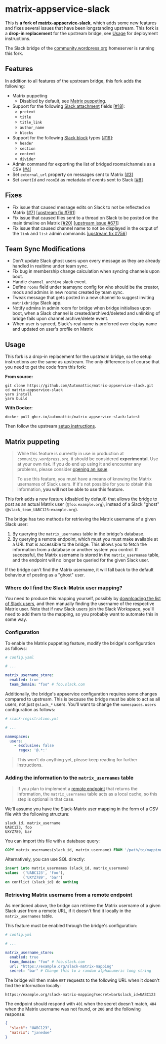 # matrix-appservice-slack

This is **a fork of [matrix-appservice-slack](https://github.com/matrix-org/matrix-appservice-slack)**, which adds some new features and fixes several issues that have been longstanding upstream. This fork is a **drop-in replacement** for the upstream bridge, see [Usage](#usage) for deployment instructions. 

The Slack bridge of the [community.wordpress.org](https://community.wordpress.org) homeserver is running this fork.

## Features

In addition to all features of the upstream bridge, this fork adds the following:

- Matrix puppeting
  - Disabled by default, see [Matrix puppeting](#matrix-puppeting).
- Support for the following [Slack attachment](https://api.slack.com/reference/messaging/attachments) fields [[#18](https://github.com/Automattic/matrix-appservice-slack/pull/18)]:
  - `pretext`
  - `title`
  - `title_link`
  - `author_name`
  - `blocks`
- Support for the following [Slack block](https://api.slack.com/reference/block-kit/blocks) types [[#19](https://github.com/Automattic/matrix-appservice-slack/pull/19)]:
  - `header`
  - `section`
  - `content`
  - `divider`
- Admin command for exporting the list of bridged rooms/channels as a CSV [[#4](https://github.com/Automattic/matrix-appservice-slack/pull/4)]
- Set `external_url` property on messages sent to Matrix [[#3](https://github.com/Automattic/matrix-appservice-slack/pull/3)]
- Set `eventId` and `roomId` as metadata of events sent to Slack [[#8](https://github.com/Automattic/matrix-appservice-slack/pull/8)]

## Fixes

- Fix issue that caused message edits on Slack to not be reflected on Matrix [[#7](https://github.com/Automattic/matrix-appservice-slack/pull/7)] [[upstream fix #761](https://github.com/matrix-org/matrix-appservice-slack/pull/761)]
- Fix issue that caused files sent to a thread on Slack to be posted on the main timeline on Matrix [[#20](https://github.com/Automattic/matrix-appservice-slack/pull/20)] [[upstream issue #671](https://github.com/matrix-org/matrix-appservice-slack/issues/671)]
- Fix issue that caused channel name to not be displayed in the output of the `link` and `list` admin commands [[upstream fix #756](https://github.com/matrix-org/matrix-appservice-slack/pull/756)]

## Team Sync Modifications

- Don't update Slack ghost users upon every message as they are already handled in realtime under team sync.
- Fix bug in membership change calculation when syncing channels upon boot.
- Handle `channel_archive` slack event.
- Define `rooms` field under teamsync config for who should be the creator, mods and admins in new rooms created by team sync.
- Tweak message that gets posted in a new channel to suggest inviting `matrixbridge` Slack app.
- Notify admins in admin room for bridge when bridge initialises upon boot, when a Slack channel is created/archived/deleted and unlinking of bridge fails upon channel archive/delete event.
- When user is synced, Slack's real name is preferred over display name and updated on user's profile on Matrix

## Usage

This fork is a drop-in replacement for the upstream bridge, so the setup instructions are the same as upstream. The only difference is of course that you need to get the code from this fork:

**From source:**

```shell
git clone https://github.com/Automattic/matrix-appservice-slack.git
cd matrix-appservice-slack
yarn install
yarn build
```

**With Docker:**

```shell
docker pull ghcr.io/automattic/matrix-appservice-slack:latest
```

Then follow the upstream [setup instructions](https://matrix-appservice-slack.readthedocs.io/en/latest/getting_started/).


## Matrix puppeting

> While this feature is currently in use in production at `community.wordpress.org`, it should be considered **experimental**. Use at your own risk. If you do end up using it and encounter any problems, please consider [opening an issue](https://github.com/matrix-org/matrix-appservice-slack/issues/new).
> 
> To use this feature, you must have a means of knowing the Matrix usernames of Slack users. If it's not possible for you to obtain this information, **you will not be able to use this feature.**

This fork adds a new feature (disabled by default) that allows the bridge to post as an actual Matrix user (`@foo:example.org`), instead of a Slack "ghost" (`@slack_team_UABC123:example.org`).

The bridge has two methods for retrieving the Matrix username of a given Slack user:

1. By querying the `matrix_usernames` table in the bridge's database.
2. By querying a remote endpoint, which must you must make available at a URL that is accessible to the bridge. This allows you to fetch the information from a database or another system you control. If successful, the Matrix username is stored in the `matrix_usernames` table, and the endpoint will no longer be queried for the given Slack user.

If the bridge can't find the Matrix username, it will fall back to the default behaviour of posting as a "ghost" user.

### Where do I find the Slack-Matrix user mapping?

You need to produce this mapping yourself, possibly by [downloading the list of Slack users](https://slack.com/help/articles/4405848563603-Download-a-list-of-members-in-your-workspace), and then manually finding the username of the respective Matrix user. Note that if new Slack users join the Slack Workspace, you'll need to add them to the mapping, so you probably want to automate this in some way.

### Configuration
To enable the Matrix puppeting feature, modify the bridge's configuration as follows:

```yml
# config.yaml

# ...

matrix_username_store:
  enabled: true
  team_domain: "foo" # foo.slack.com
```

Additionally, the bridge's appservice configuration requires some changes compared to upstream. This is because the bridge must be able to act as all users, not just `@slack_*` users. You'll want to change the `namespaces.users` configuration as follows:

```yml
# slack-registration.yml

# ...

namespaces:
  users:
    - exclusive: false
      regex: '@.*:'
```

> This won't do anything yet, please keep reading for further instructions.

### Adding the information to the `matrix_usernames` table

> If you plan to implement a [remote endpoint](#retrieve-matrix-username-from-a-remote-endpoint) that returns the information, the `matrix_usernames` table acts as a local cache, so this step is optional in that case.

We'll assume you have the Slack-Matrix user mapping in the form of a CSV file with the following structure:

```CSV
slack_id, matrix_username
UABC123, foo
UXYZ789, bar
```

You can import this file with a database query:

```sql
COPY matrix_usernames(slack_id, matrix_username) FROM '/path/to/mapping.csv' WITH (FORMAT csv);
```

Alternatively, you can use SQL directly:

```sql
insert into matrix_usernames (slack_id, matrix_username)
values  ('UABC123', 'foo'),
        ('UXYZ789', 'bar')
on conflict (slack_id) do nothing
```

### Retrieving Matrix username from a remote endpoint
As mentioned above, the bridge can retrieve the Matrix username of a given Slack user from a remote URL, if it doesn't find it locally in the `matrix_usernames` table.

This feature must be enabled through the bridge's configuration:

```yml
# config.yml

# ...

matrix_username_store:
  enabled: true
  team_domain: "foo" # foo.slack.com
  url: "https://example.org/slack-matrix-mapping"
  secret: "bar" # Change this to a random alphanumeric long string
```

The bridge will then make `GET` requests to the following URL when it doesn't find the information locally: 

```
https://example.org/slack-matrix-mapping?secret=bar&slack_id=UABC123
```

The endpoint should respond with `401` when the secret doesn't match, `404` when the Matrix username was not found, or `200` and the following response:

```json
{
  "slack": "UABC123",
  "matrix": "janedoe"
}
```
